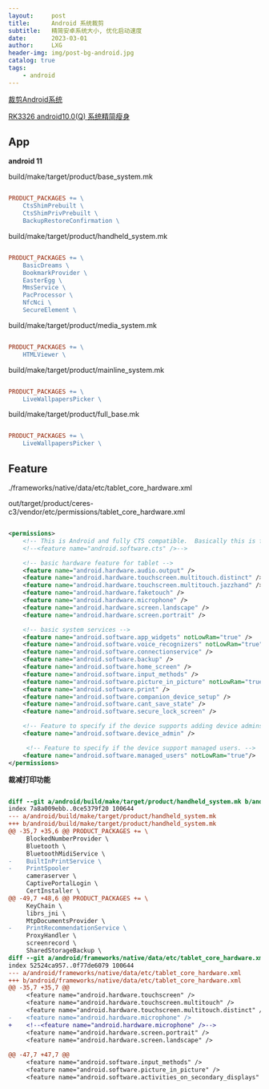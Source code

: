 ```yaml
---
layout:     post
title:      Android 系统裁剪
subtitle:   精简安卓系统大小, 优化启动速度
date:       2023-03-01
author:     LXG
header-img: img/post-bg-android.jpg
catalog: true
tags:
    - android
---
```


[裁剪Android系统](https://blog.csdn.net/Guet_Kite/article/details/86743128)

[RK3326 android10.0(Q) 系统精简瘦身](https://blog.csdn.net/u012932409/article/details/106792906)

## App

**android 11**

build/make/target/product/base_system.mk

```makefile

PRODUCT_PACKAGES += \
    CtsShimPrebuilt \
    CtsShimPrivPrebuilt \
    BackupRestoreConfirmation \

```

build/make/target/product/handheld_system.mk

```makefile

PRODUCT_PACKAGES += \
    BasicDreams \
    BookmarkProvider \
    EasterEgg \
    MmsService \
    PacProcessor \
    NfcNci \
    SecureElement \

```

build/make/target/product/media_system.mk

```makefile

PRODUCT_PACKAGES += \
    HTMLViewer \

```

build/make/target/product/mainline_system.mk

```makefile

PRODUCT_PACKAGES += \
    LiveWallpapersPicker \

```

build/make/target/product/full_base.mk

```makefile

PRODUCT_PACKAGES += \
    LiveWallpapersPicker \

```

## Feature

./frameworks/native/data/etc/tablet_core_hardware.xml

out/target/product/ceres-c3/vendor/etc/permissions/tablet_core_hardware.xml

```xml

<permissions>
    <!-- This is Android and fully CTS compatible.  Basically this is for CTS tests to use. -->
    <!--<feature name="android.software.cts" />-->

    <!-- basic hardware feature for tablet -->
    <feature name="android.hardware.audio.output" />
    <feature name="android.hardware.touchscreen.multitouch.distinct" />
    <feature name="android.hardware.touchscreen.multitouch.jazzhand" />
    <feature name="android.hardware.faketouch" />
    <feature name="android.hardware.microphone" />
    <feature name="android.hardware.screen.landscape" />
    <feature name="android.hardware.screen.portrait" />

    <!-- basic system services -->
    <feature name="android.software.app_widgets" notLowRam="true" />
    <feature name="android.software.voice_recognizers" notLowRam="true" />
    <feature name="android.software.connectionservice" />
    <feature name="android.software.backup" />
    <feature name="android.software.home_screen" />
    <feature name="android.software.input_methods" />
    <feature name="android.software.picture_in_picture" notLowRam="true" />
    <feature name="android.software.print" />
    <feature name="android.software.companion_device_setup" />
    <feature name="android.software.cant_save_state" />
    <feature name="android.software.secure_lock_screen" />

    <!-- Feature to specify if the device supports adding device admins. -->
    <feature name="android.software.device_admin" />

     <!-- Feature to specify if the device support managed users. -->
    <feature name="android.software.managed_users" notLowRam="true"/>
</permissions>

```

**裁减打印功能**

```diff

diff --git a/android/build/make/target/product/handheld_system.mk b/android/build/make/target/product/handheld_system.mk
index 7a8a009ebb..0ce5379f20 100644
--- a/android/build/make/target/product/handheld_system.mk
+++ b/android/build/make/target/product/handheld_system.mk
@@ -35,7 +35,6 @@ PRODUCT_PACKAGES += \
     BlockedNumberProvider \
     Bluetooth \
     BluetoothMidiService \
-    BuiltInPrintService \
-    PrintSpooler
     cameraserver \
     CaptivePortalLogin \
     CertInstaller \
@@ -49,7 +48,6 @@ PRODUCT_PACKAGES += \
     KeyChain \
     librs_jni \
     MtpDocumentsProvider \
-    PrintRecommendationService \
     ProxyHandler \
     screenrecord \
     SharedStorageBackup \
diff --git a/android/frameworks/native/data/etc/tablet_core_hardware.xml b/android/frameworks/native/data/etc/tablet_core_hardware.xml
index 52524ca957..0f77de6079 100644
--- a/android/frameworks/native/data/etc/tablet_core_hardware.xml
+++ b/android/frameworks/native/data/etc/tablet_core_hardware.xml
@@ -35,7 +35,7 @@
     <feature name="android.hardware.touchscreen" />
     <feature name="android.hardware.touchscreen.multitouch" />
     <feature name="android.hardware.touchscreen.multitouch.distinct" />
-    <feature name="android.hardware.microphone" />
+    <!--<feature name="android.hardware.microphone" />-->
     <feature name="android.hardware.screen.portrait" />
     <feature name="android.hardware.screen.landscape" />
 
@@ -47,7 +47,7 @@
     <feature name="android.software.input_methods" />
     <feature name="android.software.picture_in_picture" />
     <feature name="android.software.activities_on_secondary_displays" />



```




















